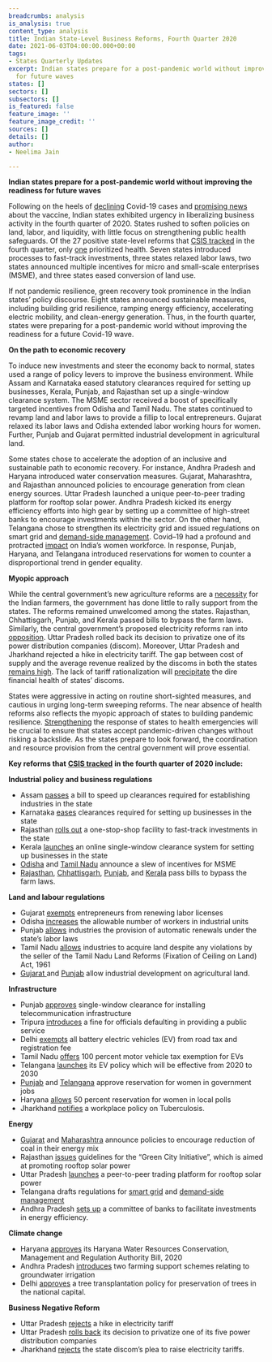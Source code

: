 ```yaml
---
breadcrumbs: analysis
is_analysis: true
content_type: analysis
title: Indian State-Level Business Reforms, Fourth Quarter 2020
date: 2021-06-03T04:00:00.000+00:00
tags:
- States Quarterly Updates
excerpt: Indian states prepare for a post-pandemic world without improving the readiness
  for future waves
states: []
sectors: []
subsectors: []
is_featured: false
feature_image: ''
feature_image_credit: ''
sources: []
details: []
author:
- Neelima Jain

---
```

**Indian states prepare for a post-pandemic world without improving the readiness for future waves**

Following on the heels of [declining](https://urldefense.com/v3/__https:/www.sciencemag.org/news/2020/10/indias-covid-19-cases-have-declined-rapidly-herd-immunity-still-far-away-scientists-say__;!!KRhing!PRalafdKV2hs6QYOkh0mg6S5r6oGABTK158KrRQ9g02LZGGjPk1olxbTws0$) Covid-19 cases and [promising news](https://urldefense.com/v3/__https:/www.theguardian.com/world/2020/nov/09/covid-19-vaccine-candidate-effective-pfizer-biontech__;!!KRhing!PRalafdKV2hs6QYOkh0mg6S5r6oGABTK158KrRQ9g02LZGGjPk1ouiuKNlY$) about the vaccine, Indian states exhibited urgency in liberalizing business activity in the fourth quarter of 2020. States rushed to soften policies on land, labor, and liquidity, with little focus on strengthening public health safeguards. Of the 27 positive state-level reforms that [CSIS tracked](https://indianstates.csis.org/analysis/) in the fourth quarter, only [one](https://urldefense.com/v3/__https:/www.telegraphindia.com/jharkhand/jharkhand-notifies-workplace-policy-on-tuberculosis/cid/1801549__;!!KRhing!PRalafdKV2hs6QYOkh0mg6S5r6oGABTK158KrRQ9g02LZGGjPk1oaefdW-4$) prioritized health. Seven states introduced processes to fast-track investments, three states relaxed labor laws, two states announced multiple incentives for micro and small-scale enterprises (MSME), and three states eased conversion of land use.

If not pandemic resilience, green recovery took prominence in the Indian states’ policy discourse. Eight states announced sustainable measures, including building grid resilience, ramping energy efficiency, accelerating electric mobility, and clean-energy generation. Thus, in the fourth quarter, states were preparing for a post-pandemic world without improving the readiness for a future Covid-19 wave.

**On the path to economic recovery**

To induce new investments and steer the economy back to normal, states used a range of policy levers to improve the business environment. While Assam and Karnataka eased statutory clearances required for setting up businesses, Kerala, Punjab, and Rajasthan set up a single-window clearance system. The MSME sector received a boost of specifically targeted incentives from Odisha and Tamil Nadu. The states continued to revamp land and labor laws to provide a fillip to local entrepreneurs. Gujarat relaxed its labor laws and Odisha extended labor working hours for women. Further, Punjab and Gujarat permitted industrial development in agricultural land.

Some states chose to accelerate the adoption of an inclusive and sustainable path to economic recovery. For instance, Andhra Pradesh and Haryana introduced water conservation measures. Gujarat, Maharashtra, and Rajasthan announced policies to encourage generation from clean energy sources. Uttar Pradesh launched a unique peer-to-peer trading platform for rooftop solar power. Andhra Pradesh kicked its energy efficiency efforts into high gear by setting up a committee of high-street banks to encourage investments within the sector. On the other hand, Telangana chose to strengthen its electricity grid and issued regulations on smart grid and [demand-side management](https://urldefense.com/v3/__https:/mercomindia.com/telangana-framework-demand-side-management/__;!!KRhing!PRalafdKV2hs6QYOkh0mg6S5r6oGABTK158KrRQ9g02LZGGjPk1oGKESD-E$). Covid–19 had a profound and protracted [impact](https://urldefense.com/v3/__https:/www.business-standard.com/article/current-affairs/covid-impact-women-workforce-disappearing-most-affected-in-urban-india-120121500259_1.html__;!!KRhing!PRalafdKV2hs6QYOkh0mg6S5r6oGABTK158KrRQ9g02LZGGjPk1oJVn5oAI$) on India’s women workforce. In response, Punjab, Haryana, and Telangana introduced reservations for women to counter a disproportional trend in gender equality.

**Myopic approach**

While the central government’s new agriculture reforms are a [necessity](https://urldefense.com/v3/__https:/thediplomat.com/2020/12/indias-new-farm-laws-reform-resistance-and-the-road-to-reconciliation/__;!!KRhing!PRalafdKV2hs6QYOkh0mg6S5r6oGABTK158KrRQ9g02LZGGjPk1oCalvJ2A$) for the Indian farmers, the government has done little to rally support from the states. The reforms remained unwelcomed among the states. Rajasthan, Chhattisgarh, Punjab, and Kerala passed bills to bypass the farm laws. Similarly, the central government’s proposed electricity reforms ran into [opposition](https://urldefense.com/v3/__https:/www.newindianexpress.com/business/2020/jul/09/11-states-1-ut-oppose-electricity-amendment-bill-2020-says-aipef-2167546.html__;!!KRhing!PRalafdKV2hs6QYOkh0mg6S5r6oGABTK158KrRQ9g02LZGGjPk1omNkgy94$). Uttar Pradesh rolled back its decision to privatize one of its power distribution companies (discom). Moreover, Uttar Pradesh and Jharkhand rejected a hike in electricity tariff. The gap between cost of supply and the average revenue realized by the discoms in both the states [remains high](https://urldefense.com/v3/__https:/nipfp.org.in/media/medialibrary/2021/03/WP_333_2021.pdf__;!!KRhing!PRalafdKV2hs6QYOkh0mg6S5r6oGABTK158KrRQ9g02LZGGjPk1o-g5imUc$). The lack of tariff rationalization will [precipitate](https://urldefense.com/v3/__https:/ieefa.org/wp-content/uploads/2020/08/The-Curious-Case-of-Indias-Discoms_August-2020.pdf__;!!KRhing!PRalafdKV2hs6QYOkh0mg6S5r6oGABTK158KrRQ9g02LZGGjPk1oYKmCBpc$) the dire financial health of states’ discoms.

States were aggressive in acting on routine short-sighted measures, and cautious in urging long-term sweeping reforms. The near absence of health reforms also reflects the myopic approach of states to building pandemic resilience. [Strengthening](https://urldefense.com/v3/__https:/www.livemint.com/news/india/covid-19-what-india-learnt-about-health-emergency-preparedness-11605091269629.html__;!!KRhing!PRalafdKV2hs6QYOkh0mg6S5r6oGABTK158KrRQ9g02LZGGjPk1oC1XuiDA$) the response of states to health emergencies will be crucial to ensure that states accept pandemic-driven changes without risking a backslide. As the states prepare to look forward, the coordination and resource provision from the central government will prove essential.

**Key reforms that** [**CSIS tracked**](https://indianstates.csis.org/analysis/) **in the fourth quarter of 2020 include:**

**Industrial policy and business regulations**

* Assam [passes](https://urldefense.com/v3/__https:/www.business-standard.com/article/economy-policy/assam-assembly-passes-bill-to-clear-industrial-applications-without-delay-120123001267_1.html__;!!KRhing!PRalafdKV2hs6QYOkh0mg6S5r6oGABTK158KrRQ9g02LZGGjPk1oyAMeoRg$) a bill to speed up clearances required for establishing industries in the state
* Karnataka [eases](https://urldefense.com/v3/__https:/economictimes.indiatimes.com/news/economy/policy/karnataka-govt-launches-affidavit-based-approval-system-for-ease-of-doing-business/articleshow/79851356.cms__;!!KRhing!PRalafdKV2hs6QYOkh0mg6S5r6oGABTK158KrRQ9g02LZGGjPk1o_Uc1aPI$) clearances required for setting up businesses in the state
* Rajasthan [rolls out](https://urldefense.com/v3/__https:/www.outlookindia.com/newsscroll/gehlot-launches-one-stop-shop-facility-for-single-window-clearance-for-investors/1995606__;!!KRhing!PRalafdKV2hs6QYOkh0mg6S5r6oGABTK158KrRQ9g02LZGGjPk1oDsaAGOg$) a one-stop-shop facility to fast-track investments in the state
* Kerala [launches](https://urldefense.com/v3/__https:/www.newindianexpress.com/cities/thiruvananthapuram/2020/sep/30/ease-of-doing-business-kerala-govt-launches-kswift-20-2203703.html__;!!KRhing!PRalafdKV2hs6QYOkh0mg6S5r6oGABTK158KrRQ9g02LZGGjPk1oEr1mz3w$) an online single-window clearance system for setting up businesses in the state
* [Odisha](https://urldefense.com/v3/__https:/thelogicalindian.com/good-governance/odisha-govt-msme-package-25518__;!!KRhing!PRalafdKV2hs6QYOkh0mg6S5r6oGABTK158KrRQ9g02LZGGjPk1odvIamc8$) and [Tamil Nadu](https://urldefense.com/v3/__https:/timesofindia.indiatimes.com/city/chennai/tamil-nadu-announces-stamp-duty-and-registration-fee-relaxations-for-msmes/articleshow/79065094.cms__;!!KRhing!PRalafdKV2hs6QYOkh0mg6S5r6oGABTK158KrRQ9g02LZGGjPk1oDwspuGI$) announce a slew of incentives for MSME
* [Rajasthan](https://urldefense.com/v3/__https:/www.dnaindia.com/india/report-after-punjab-rajasthan-becomes-second-state-to-introduce-bills-to-counteract-impact-of-centre-s-farm-laws-2853505__;!!KRhing!PRalafdKV2hs6QYOkh0mg6S5r6oGABTK158KrRQ9g02LZGGjPk1oH24KgNQ$), [Chhattisgarh](https://urldefense.com/v3/__https:/timesofindia.indiatimes.com/india/chhattisgarh-assembly-passes-bill-to-ensure-msp-protect-farmers/articleshow/78903104.cms__;!!KRhing!PRalafdKV2hs6QYOkh0mg6S5r6oGABTK158KrRQ9g02LZGGjPk1oVvsNj3g$), [Punjab](https://urldefense.com/v3/__https:/www.tribuneindia.com/news/punjab/punjab-passes-bills-to-bypass-central-farm-laws-158659__;!!KRhing!PRalafdKV2hs6QYOkh0mg6S5r6oGABTK158KrRQ9g02LZGGjPk1oogIFm2A$), and [Kerala](https://urldefense.com/v3/__https:/www.barandbench.com/news/law-policy/kerala-assembly-passes-unanimous-resolution-against-three-farm-laws-lone-bjp-mla-o-rajagopal-does-not-oppose__;!!KRhing!PRalafdKV2hs6QYOkh0mg6S5r6oGABTK158KrRQ9g02LZGGjPk1oKRntLqU$) pass bills to bypass the farm laws.

**Land and labour regulations**

* Gujarat [exempts](https://urldefense.com/v3/__https:/www.ndtv.com/business/gujarat-government-relaxes-labour-laws-to-attract-investment-2331367__;!!KRhing!PRalafdKV2hs6QYOkh0mg6S5r6oGABTK158KrRQ9g02LZGGjPk1oZqpnaWI$) entrepreneurs from renewing labor licenses
* Odisha [increases](https://urldefense.com/v3/__https:/www.newindianexpress.com/states/odisha/2020/nov/25/odisha-assembly-passes-threebills-to-boost-industrial-growth-2227846.html__;!!KRhing!PRalafdKV2hs6QYOkh0mg6S5r6oGABTK158KrRQ9g02LZGGjPk1ojLryvzU$) the allowable number of workers in industrial units
* Punjab [allows](https://urldefense.com/v3/__https:/www.tribuneindia.com/news/punjab/punjab-to-amend-inter-state-migrant-rules-to-avail-2-pc-additional-borrowings-172213__;!!KRhing!PRalafdKV2hs6QYOkh0mg6S5r6oGABTK158KrRQ9g02LZGGjPk1oCaJTFdI$) industries the provision of automatic renewals under the state’s labor laws
* Tamil Nadu [allows](https://urldefense.com/v3/__https:/www.thehindu.com/news/national/tamil-nadu/industrial-units-can-now-buy-land-irrespective-of-violation-by-seller/article32999666.ece__;!!KRhing!PRalafdKV2hs6QYOkh0mg6S5r6oGABTK158KrRQ9g02LZGGjPk1oCEpgxMw$) industries to acquire land despite any violations by the seller of the Tamil Nadu Land Reforms (Fixation of Ceiling on Land) Act, 1961
* [Gujarat ](https://urldefense.com/v3/__https:/timesofindia.indiatimes.com/city/ahmedabad/state-to-permit-realtors-buy-agri-land-for-affordable-housing/articleshow/78726885.cms__;!!KRhing!PRalafdKV2hs6QYOkh0mg6S5r6oGABTK158KrRQ9g02LZGGjPk1o4hDgCV4$)and [Punjab](https://urldefense.com/v3/__https:/www.outlookindia.com/newsscroll/punjab-cm-okays-industrial-development-in-agricultural-mixeduse-land/1961116__;!!KRhing!PRalafdKV2hs6QYOkh0mg6S5r6oGABTK158KrRQ9g02LZGGjPk1o6xof5Zk$) allow industrial development on agricultural land.

**Infrastructure**

* Punjab [approves](https://urldefense.com/v3/__http:/www.punjabtribune.com/news/252073-punjab-cabinet-okays-new-single-window-policy-to-boost-telecom-infrastructure-for-promoting-it-e-commerce-e-governance.aspx__;!!KRhing!PRalafdKV2hs6QYOkh0mg6S5r6oGABTK158KrRQ9g02LZGGjPk1op8_g6OU$) single-window clearance for installing telecommunication infrastructure
* Tripura [introduces](https://urldefense.com/v3/__https:/timesofindia.indiatimes.com/city/agartala/tripura-scheme-to-speed-up-public-services/articleshow/79337584.cms__;!!KRhing!PRalafdKV2hs6QYOkh0mg6S5r6oGABTK158KrRQ9g02LZGGjPk1oJKspzzQ$) a fine for officials defaulting in providing a public service
* Delhi [exempts](https://urldefense.com/v3/__https:/mercomindia.com/no-road-tax-electric-vehicles-delhi/__;!!KRhing!PRalafdKV2hs6QYOkh0mg6S5r6oGABTK158KrRQ9g02LZGGjPk1oMTBFIR8$) all battery electric vehicles (EV) from road tax and registration fee
* Tamil Nadu [offers](https://urldefense.com/v3/__https:/www.business-standard.com/article/economy-policy/tamil-nadu-grants-100-vehicle-tax-waiver-to-evs-plans-dedicated-park-120110201467_1.html__;!!KRhing!PRalafdKV2hs6QYOkh0mg6S5r6oGABTK158KrRQ9g02LZGGjPk1oXUu1_Cs$) 100 percent motor vehicle tax exemption for EVs
* Telangana [launches](https://urldefense.com/v3/__https:/auto.hindustantimes.com/auto/news/telangana-electric-vehicle-policy-launched-key-highlights-41604042420437.html__;!!KRhing!PRalafdKV2hs6QYOkh0mg6S5r6oGABTK158KrRQ9g02LZGGjPk1ojYXEgt0$) its EV policy which will be effective from 2020 to 2030
* [Punjab](https://urldefense.com/v3/__https:/theprint.in/india/punjab-approves-33-quota-for-women-for-direct-recruitment-in-state-civil-services/523845/__;!!KRhing!PRalafdKV2hs6QYOkh0mg6S5r6oGABTK158KrRQ9g02LZGGjPk1oSqYSqyY$) and [Telangana](https://urldefense.com/v3/__https:/timesofindia.indiatimes.com/city/hyderabad/hyderabad-bill-to-provide-50-reservation-for-women-in-ghmc-passed/articleshow/78643238.cms__;!!KRhing!PRalafdKV2hs6QYOkh0mg6S5r6oGABTK158KrRQ9g02LZGGjPk1ombsZD4E$) approve reservation for women in government jobs
* Haryana [allows](https://urldefense.com/v3/__https:/indianexpress.com/article/cities/chandigarh/women-get-50-participation-in-panchayat-elections-in-haryana-6985314/__;!!KRhing!PRalafdKV2hs6QYOkh0mg6S5r6oGABTK158KrRQ9g02LZGGjPk1oDpGH9M0$) 50 percent reservation for women in local polls
* Jharkhand [notifies](https://urldefense.com/v3/__https:/www.telegraphindia.com/jharkhand/jharkhand-notifies-workplace-policy-on-tuberculosis/cid/1801549__;!!KRhing!PRalafdKV2hs6QYOkh0mg6S5r6oGABTK158KrRQ9g02LZGGjPk1oaefdW-4$) a workplace policy on Tuberculosis.

**Energy**

* [Gujarat](https://urldefense.com/v3/__https:/energy.economictimes.indiatimes.com/news/renewable/gujarat-announces-new-solar-power-policy-2021/80012175__;!!KRhing!PRalafdKV2hs6QYOkh0mg6S5r6oGABTK158KrRQ9g02LZGGjPk1o8_Z93XA$) and [Maharashtra](https://urldefense.com/v3/__https:/www.freepressjournal.in/mumbai/maharashtra-cabinet-clears-non-conventional-energy-policy__;!!KRhing!PRalafdKV2hs6QYOkh0mg6S5r6oGABTK158KrRQ9g02LZGGjPk1oj3e8WhE$) announce policies to encourage reduction of coal in their energy mix
* Rajasthan [issues](https://urldefense.com/v3/__https:/energy.economictimes.indiatimes.com/news/renewable/rajasthan-new-impetus-to-make-cities-green-with-rooftop-solar-panels/78397000__;!!KRhing!PRalafdKV2hs6QYOkh0mg6S5r6oGABTK158KrRQ9g02LZGGjPk1okCvwC_c$) guidelines for the “Green City Initiative”, which is aimed at promoting rooftop solar power
* Uttar Pradesh [launches](https://urldefense.com/v3/__https:/mercomindia.com/uttar-pradesh-blockchain-rooftop-solar-trading/__;!!KRhing!PRalafdKV2hs6QYOkh0mg6S5r6oGABTK158KrRQ9g02LZGGjPk1o0xd1f7I$) a peer-to-peer trading platform for rooftop solar power
* Telangana drafts regulations for [smart grid](https://urldefense.com/v3/__https:/mercomindia.com/telangana-drafts-integration-smart-grid/__;!!KRhing!PRalafdKV2hs6QYOkh0mg6S5r6oGABTK158KrRQ9g02LZGGjPk1oTbpn3Yo$) and [demand-side management](https://urldefense.com/v3/__https:/mercomindia.com/telangana-framework-demand-side-management/__;!!KRhing!PRalafdKV2hs6QYOkh0mg6S5r6oGABTK158KrRQ9g02LZGGjPk1oGKESD-E$)
* Andhra Pradesh [sets up](https://urldefense.com/v3/__https:/energy.economictimes.indiatimes.com/news/power/andhra-pradesh-panel-set-up-to-aid-energy-efficiency-projects/79240492__;!!KRhing!PRalafdKV2hs6QYOkh0mg6S5r6oGABTK158KrRQ9g02LZGGjPk1oB_nxEg8$) a committee of banks to facilitate investments in energy efficiency.

**Climate change**

* Haryana [approves](https://urldefense.com/v3/__https:/indianexpress.com/article/cities/chandigarh/haryana-withdraws-pvt-jobs-quota-ordinance-approves-water-conservation-authority-6758245/__;!!KRhing!PRalafdKV2hs6QYOkh0mg6S5r6oGABTK158KrRQ9g02LZGGjPk1oRIMipaM$) its Haryana Water Resources Conservation, Management and Regulation Authority Bill, 2020
* Andhra Pradesh [introduces](https://urldefense.com/v3/__https:/www.deccanherald.com/national/south/jagan-govt-to-dig-free-borewells-provide-motors-to-needy-farmers-in-andhra-pradesh-894275.html__;!!KRhing!PRalafdKV2hs6QYOkh0mg6S5r6oGABTK158KrRQ9g02LZGGjPk1oX5x5xEI$) two farming support schemes relating to groundwater irrigation
* Delhi [approves](https://urldefense.com/v3/__https:/www.thehindu.com/news/cities/Delhi/delhi-cabinet-gives-nod-for-tree-transplantation-policy/article32817172.ece__;!!KRhing!PRalafdKV2hs6QYOkh0mg6S5r6oGABTK158KrRQ9g02LZGGjPk1oHwmIKr4$) a tree transplantation policy for preservation of trees in the national capital.

**Business Negative Reform**

* Uttar Pradesh [rejects](https://urldefense.com/v3/__https:/www.hindustantimes.com/lucknow/diwali-cheer-no-power-tarrif-hike-slabs-unchanged-in-uttar-pradesh/story-HZKyRMNnMhV0Anp3KHagIJ.html__;!!KRhing!PRalafdKV2hs6QYOkh0mg6S5r6oGABTK158KrRQ9g02LZGGjPk1owSEKhow$) a hike in electricity tariff
* Uttar Pradesh [rolls back](https://urldefense.com/v3/__https:/www.business-standard.com/article/economy-policy/up-govt-rolls-back-decision-to-privatise-power-distribution-companies-120100601627_1.html__;!!KRhing!PRalafdKV2hs6QYOkh0mg6S5r6oGABTK158KrRQ9g02LZGGjPk1oijKayTM$) its decision to privatize one of its five power distribution companies
* Jharkhand [rejects](https://urldefense.com/v3/__https:/www.telegraphindia.com/jharkhand/no-increase-in-power-tariffs-rules-state-regulator/cid/1793675__;!!KRhing!PRalafdKV2hs6QYOkh0mg6S5r6oGABTK158KrRQ9g02LZGGjPk1oORwmKFc$) the state discom’s plea to raise electricity tariffs.
